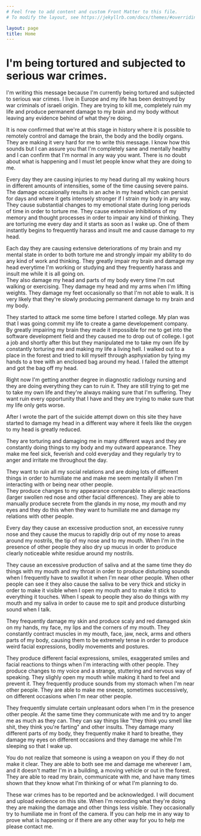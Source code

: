 ```yaml
---
# Feel free to add content and custom Front Matter to this file.
# To modify the layout, see https://jekyllrb.com/docs/themes/#overriding-theme-defaults

layout: page
title: Home
---
```


# I'm being tortured and subjected to serious war crimes.

I'm writing this message because I'm currently being tortured and subjected to serious war crimes.
I live in Europe and my life has been destroyed by war criminals of israeli origin. They are trying to kill me, completely ruin my life and produce permanent damage to my brain and my body without leaving any evidence behind of what they're doing.

It is now confirmed that we're at this stage in history where it is possible to remotely control and damage the brain, the body and the bodily organs. They are making it very hard for me to write this message. I know how this sounds but I can assure you that I'm completely sane and mentally healthy
and I can confirm that I'm normal in any way you want. There is no doubt about what is happening and I must let people know what they are doing to me.


Every day they are causing injuries to my head during all my waking hours in different amounts of intensities, some of the time causing severe pains.
The damage occasionally results in an ache in my head which can persist for days and where it gets intensely stronger if I strain my body in any way.
They cause substantial changes to my emotional state during long periods of time in order to torture me. They cause extensive inhibitions of my memory and 
thought processes in order to impair any kind of thinking.
They are torturing me every day and it starts as soon as I wake up. One of them instantly begins to frequently harass and insult me and cause damage to my head.

Each day they are causing extensive deteriorations of my brain and my mental state in order 
to both torture me and strongly impair my ability to do any kind of work and thinking. 
They greatly impair my brain and damage my head everytime I'm working or studying and they frequently harass and insult me while it is all going on.  
They also damage my head and parts of my body every time I'm out walking or exercising. 
They damage my head and my arms when I'm lifting weights. They damage my feet occasionally so that I'm not able to walk. 
It is very likely that they're slowly producing permanent damage to my brain and my body.
 

They started to attack me some time before I started college. My plan was that I was going commit my life to create a game developement company.  
By greatly impairing my brain they made it impossible for me to get into the software development field and they caused me to drop out of college. I got a job and shortly after this but they manipulated me to take my own life by constantly torturing me and making my life a living hell. I walked out to a place in the forest and tried to kill myself through asphyxiation by tying my hands to a tree with an enclosed bag around my head. I failed the attempt and got the bag off my head.

Right now I'm getting another degree in diagnostic radiology nursing and they are doing everything they can to ruin it. 
They are still trying to get me to take my own life and they're always making sure that I'm suffering.
They want ruin every opportunity that I have and they are trying to make sure that my life only gets worse. 

After I wrote the part of the suicide attempt down on this site they have started to damage my head in a different way where it feels like the oxygen to my head is greatly reduced.

They are torturing and damaging me in many different ways and they are constantly doing things to my body and my outward appearance. 
They make me feel sick, feverish and cold everyday and they regularly try to anger and irritate me throughout the day.

They want to ruin all my social relations and are doing lots of different 
things in order to humiliate me and make me seem mentally ill when I'm interacting with or being near other people.  
They produce changes to my appearance comparable to allergic reactions (larger swollen red nose and other facial differences). 
They are able to manually produce secrete from the glands in my nose, my mouth and my eyes and they do this when they want to humiliate me and 
damage my relations with other people.

Every day they cause an excessive production snot, an excessive runny nose and they cause the mucus to rapidly drip out of my nose to areas around my nostrils,
the tip of my nose and to my mouth.
When I'm in the presence of other people they also dry up mucus in order to produce clearly noticeable white residue around my nostrils.

They cause an excessive production of saliva and at the same time they do things with my mouth and my throat in order to produce
disturbing sounds when I frequently have to swallot it when I'm near other people. When other people can see it they also cause the saliva to be very thick and sticky
in order to make it visible when I open my mouth and to make it stick to everything it touches.
When I speak to people they also do things with my mouth and my saliva in order to cause me to spit and produce disturbing sound when I talk.

They frequently damage my skin and produce scaly and red damaged skin on my hands, my face, my lips and the corners of my mouth.
They constantly contract muscles in my mouth, face, jaw, neck, arms and others parts of my body, causing them to be extremely tense 
in order to produce weird facial expressions, bodily movements and postures.

They produce different facial expressions, smiles, exaggerated smiles and facial reactions to things when I'm interacting with other people. They produce changes 
to my voice and a strange, stuttering and nervous way of speaking. They slighly open my mouth while making it hard to feel and prevent it.
They frequently produce sounds from my stomach when I'm near other people.
They are able to make me sneeze, sometimes successively, on different occasions when I'm near other people.

They frequently simulate certain unpleasant odors when I'm in the presence other people. 
At the same time they communicate with me and try to anger me as much as they can. They can say things like "they think you smell like shit, they think you're farting" and other insults.
They damage many different parts of my body, they frequently make it hard to breathe,
they damage my eyes on different occasions and they damage me while I'm sleeping so that I wake up.

You do not realize that someone is using a weapon on you if they do not make it clear.
They are able to both see me and damage me wherever I am, and it doesn't matter I'm in a building, a moving vehicle or out in the forest. 
They are able to read my brain, communicate with me, and have many times shown that they know what I'm thinking of or what I'm planning to do.


These war crimes has to be reported and be acknowledged. I will document and upload evidence on this site. 
When I'm recording what they're doing they are making the damage and other things less visible. They occasionally try to humiliate me in front of the camera. If you can help me in any way to prove what is happening or if there are any other way for you to help me please contact me.